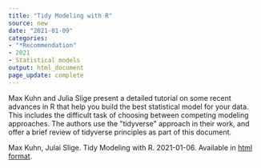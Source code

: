 ```yaml
---
title: "Tidy Modeling with R"
source: new
date: "2021-01-09"
categories:
- "*Recommendation"
- 2021
- Statistical models
output: html_document
page_update: complete
---
```


Max Kuhn and Julia Slige present a detailed tutorial on some recent advances in R that help you build the best statistical model for your data. This includes the difficult task of choosing between competing modeling approaches. The authors use the "tidyverse" approach in their work, and offer a brief review of tidyverse principles as part of this document.

<!--more-->

Max Kuhn, Julai Slige. Tidy Modeling with R. 2021-01-06. Available in [html format](https://www.tmwr.org/).
